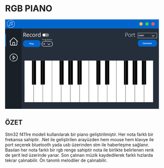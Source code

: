 # RGB PIANO


![Product Gif](GUI.PNG)

## ÖZET 

Stm32 f411re modeli kullanılarak bir piano geliştirilmiştir.
Her nota farklı bir frekansa sahiptir.
.Net ile geliştirilen arayüzden hem mouse hem klavye ile port seçerek bluetooth yada usb üzerinden stm ile haberleşme sağlanır.
Basılan her nota farklı bir rgb renge sahiptir nota ile birlikte belirlenen renk de şerit led üzerinde yanar.
Son çalınan müzik kaydedilerek farklı hızlarda tekrar çalınabilir.
Ön tanımlı melodiler de çalınabilir.







